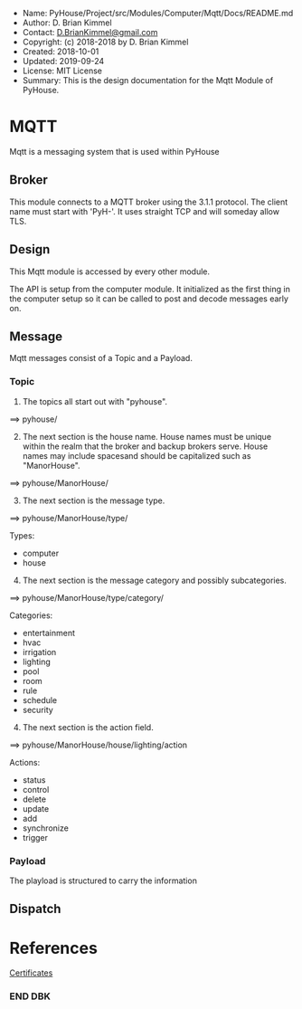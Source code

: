 * Name:      PyHouse/Project/src/Modules/Computer/Mqtt/Docs/README.md
* Author:    D. Brian Kimmel
* Contact:   D.BrianKimmel@gmail.com
* Copyright: (c) 2018-2018 by D. Brian Kimmel
* Created:   2018-10-01
* Updated:   2019-09-24
* License:   MIT License
* Summary:   This is the design documentation for the Mqtt Module of PyHouse.

# MQTT

Mqtt is a messaging system that is used within PyHouse

## Broker

This module connects to a MQTT broker using the 3.1.1 protocol.
The client name must start with 'PyH-'.
It uses straight TCP and will someday allow TLS.

## Design

This Mqtt module is accessed by every other module.

The API is setup from the computer module.
It initialized as the first thing in the computer setup so it can be called to post and decode messages early on.

## Message

Mqtt messages consist of a Topic and a Payload.

### Topic

1. The topics all start out with "pyhouse".

==> pyhouse/

2. The next section is the house name.
House names must be unique within the realm that the broker and backup brokers serve.
House names may include spacesand should be capitalized such as "ManorHouse".

==> pyhouse/ManorHouse/

3. The next section is the message type.

==> pyhouse/ManorHouse/type/

Types:
- computer
- house

4. The next section is the message category and possibly subcategories.

==> pyhouse/ManorHouse/type/category/

Categories:
- entertainment
- hvac
- irrigation
- lighting
- pool
- room
- rule
- schedule
- security

4. The next section is the action field.

==> pyhouse/ManorHouse/house/lighting/action

Actions:
- status
- control
- delete
- update
- add
- synchronize
- trigger


### Payload

The playload is structured to carry the information

## Dispatch

# References

[Certificates](http://www.steves-internet-guide.com/mosquitto-tls/)

### END DBK
